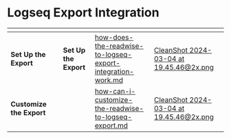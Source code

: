 # Logseq Export Integration

<table data-card-size="large" data-view="cards" data-full-width="false"><thead><tr><th></th><th data-hidden></th><th data-hidden></th><th data-hidden data-card-target data-type="content-ref"></th><th data-hidden data-card-cover data-type="files"></th></tr></thead><tbody><tr><td><strong>Set Up the Export</strong></td><td></td><td><strong>Set Up the Export</strong></td><td><a href="how-does-the-readwise-to-logseq-export-integration-work.md">how-does-the-readwise-to-logseq-export-integration-work.md</a></td><td><a href="../../.gitbook/assets/CleanShot 2024-03-04 at 19.45.46@2x.png">CleanShot 2024-03-04 at 19.45.46@2x.png</a></td></tr><tr><td><strong>Customize the Export</strong></td><td></td><td></td><td><a href="how-can-i-customize-the-readwise-to-logseq-export.md">how-can-i-customize-the-readwise-to-logseq-export.md</a></td><td><a href="../../.gitbook/assets/CleanShot 2024-03-04 at 19.45.46@2x.png">CleanShot 2024-03-04 at 19.45.46@2x.png</a></td></tr></tbody></table>
